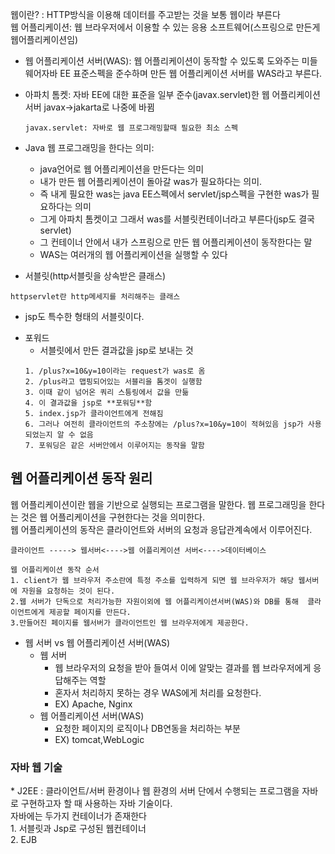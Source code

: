 웹이란? : HTTP방식을 이용해 데이터를 주고받는 것을 보통 웹이라 부른다<br>
웹 어플리케이션: 웹 브라우저에서 이용할 수 있는 응용 소프트웨어(스프링으로 만든게 웹어플리케이션임)
* 웹 어플리케이션 서버(WAS): 웹 어플리케이션이 동작할 수 있도록 도와주는 미들웨어자바 EE 표준스펙을 준수하며 만든 웹 어플리케이션 서버를 WAS라고 부른다.<br>
* 아파치 톰켓: 자바 EE에 대한 표준을 일부 준수(javax.servlet)한 웹 어플리케이션 서버 javax->jakarta로 나중에 바뀜
  ```
  javax.servlet: 자바로 웹 프로그래밍할때 필요한 최소 스펙
  ```
* Java 웹 프로그래밍을 한다는 의미:
  *  java언어로 웹 어플리케이션을 만든다는 의미
  *  내가 만든 웹 어플리케이션이 돌아갈 was가 필요하다는 의미.
  *  즉 내게 필요한 was는 java EE스펙에서 servlet/jsp스펙을 구현한 was가 필요하다는 의미
  *  그게 아파치 톰켓이고 그래서 was를 서블릿컨테이너라고 부른다(jsp도 결국 servlet)
  *  그 컨테이너 안에서 내가 스프링으로 만든 웹 어플리케이션이 동작한다는 말
  *  WAS는 여러개의 웹 어플리케이션을 실행할 수 있다

 * 서블릿(http서블릿을 상속받은 클래스)
 ```
httpservlet란 http메세지를 처리해주는 클래스 
 ```
  * jsp도 특수한 형태의 서블릿이다.
- 포워드
  - 서블릿에서 만든 결과값을 jsp로 보내는 것
  ```
  1. /plus?x=10&y=10이라는 request가 was로 옴
  2. /plus라고 맵핑되어있는 서블리을 톰겟이 실행함
  3. 이때 같이 넘어온 쿼리 스틍링에서 값을 만듦
  4. 이 결과값을 jsp로 **포워딩**함
  5. index.jsp가 클라이언트에게 전해짐
  6. 그러나 여전히 클라이언트의 주소창에는 /plus?x=10&y=10이 적혀있음 jsp가 사용되었는지 알 수 없음
  7. 포워딩은 같은 서버안에서 이루어지는 동작을 말함
  ```
<h2>웹 어플리케이션 동작 원리</h2>
웹 어플리케이션이란 웹을 기반으로 실행되는 프로그램을 말한다. 웹 프로그래밍을 한다는 것은 웹 어플리케이션을 구현한다는 것을 의미한다.<br>
웹 어플리케이션의 동작은 클라이언트와 서버의 요청과 응답관계속에서 이루어진다.<br>

```
클라이언트 -----> 웹서버<---->웹 어플리케이션 서버<---->데이터베이스

웹 어플리케이션 동작 순서
1. client가 웹 브라우저 주소란에 특정 주소를 입력하게 되면 웹 브라우저가 해당 웹서버에 자원을 요청하는 것이 된다.
2.웹 서버가 단독으로 처리가능한 자원이외에 웹 어플리케이션서버(WAS)와 DB를 통해  클라이언트에게 제공할 페이지를 만든다.
3.만들어진 페이지를 웹서버가 클라이언트인 웹 브라우저에게 제공한다.
```

* 웹 서버 vs 웹 어플리케이션 서버(WAS)<br>
  * 웹 서버
    * 웹 브라우저의 요청을 받아 들여서 이에 알맞는 결과를 웹 브라우저에게 응답해주는 역할
    * 혼자서 처리하지 못하는 경우 WAS에게 처리를 요청한다.
    * EX) Apache, Nginx
  * 웹 어플리케이션 서버(WAS)
    * 요청한 페이지의 로직이나 DB연동을 처리하는 부분
    * EX) tomcat,WebLogic
<h3>자바 웹 기술</h3>
* J2EE : 클라이언트/서버 환경이나 웹 환경의 서버 단에서 수행되는 프로그램을 자바로 구현하고자 할 때 사용하는 자바 기술이다.<br>
자바에는 두가지 컨테이너가 존재한다<br>
1. 서블릿과 Jsp로 구성된 웹컨테이너<br>
2. EJB<br>


